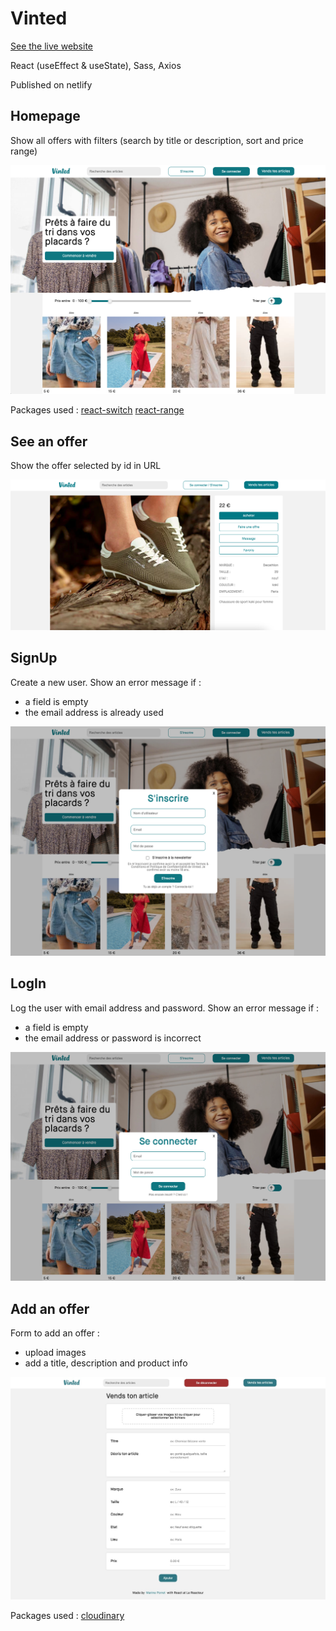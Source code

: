 # Vinted

<a href="https://vinted-marinepo.netlify.app/" target="_blank">See the live website</a>

React (useEffect & useState), Sass, Axios

Published on netlify

## Homepage

Show all offers with filters (search by title or description, sort and price range)

<img src="./src/assets/homepage-screenshot.png">

Packages used :
<a href="https://github.com/markusenglund/react-switch" target="_blank">react-switch</a>
<a href="https://github.com/tajo/react-range" target="_blank">react-range</a>

## See an offer

Show the offer selected by id in URL

<img src="./src/assets/see-article.png">

## SignUp

Create a new user. Show an error message if :

- a field is empty
- the email address is already used

<img src="./src/assets/signup-screenshot.png">

## LogIn

Log the user with email address and password. Show an error message if :

- a field is empty
- the email address or password is incorrect

<img src="./src/assets/login-screenshot.png">

## Add an offer

Form to add an offer :
- upload images
- add a title, description and product info

<img src="./src/assets/add-article.jpeg">

Packages used :
<a href="#" target="_blank">cloudinary</a>
